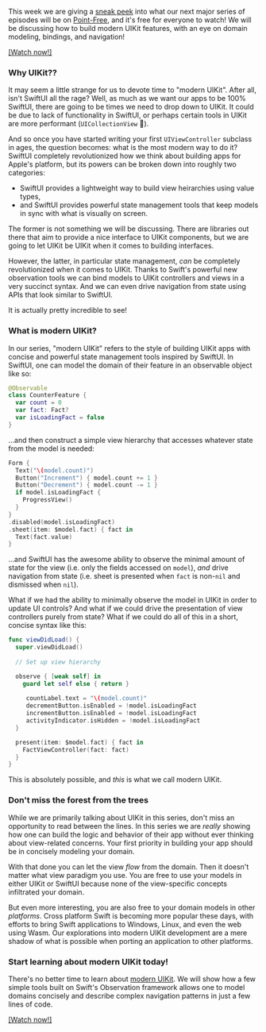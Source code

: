 This week we are giving a [sneak peek][modern-uikit-collection] into what our next major series of 
episodes will be on [Point-Free][pf], and it's free for everyone to watch! We will be discussing
how to build modern UIKit features, with an eye on domain modeling, bindings, and navigation!

[pf]: http://pointfree.co
[modern-uikit-collection]: todo

[[Watch now!]](todo)

### Why UIKit??

It may seem a little strange for us to devote time to "modern UIKit". After all, isn't SwiftUI
all the rage? Well, as much as we want our apps to be 100% SwiftUI, there are going to be times
we need to drop down to UIKit. It could be due to lack of functionality in SwiftUI, or perhaps
certain tools in UIKit are more performant (`UICollectionView` 👀).

And so once you have started writing your first `UIViewController` subclass in ages, the question
becomes: what is the most modern way to do it? SwiftUI completely revolutionized how we think
about building apps for Apple's platform, but its powers can be broken down into roughly two 
categories:

* SwiftUI provides a lightweight way to build view heirarchies using value types,
* and SwiftUI provides powerful state management tools that keep models in sync with what is 
visually on screen.

The former is not something we will be discussing. There are libraries out there that aim to
provide a nice interface to UIKit components, but we are going to let UIKit be UIKit when it comes
to building interfaces.

However, the latter, in particular state management, _can_ be completely revolutionized when it
comes to UIKit. Thanks to Swift's powerful new observation tools we can bind models to UIKit
controllers and views in a very succinct syntax. And we can even drive navigation from state
using APIs that look similar to SwiftUI.

It is actually pretty incredible to see!

### What is modern UIKit?

In our series, "modern UIKit" refers to the style of building UIKit apps with concise and powerful
state management tools inspired by SwiftUI. In SwiftUI, one can model the domain of their feature
in an observable object like so:

```swift
@Observable
class CounterFeature {
  var count = 0
  var fact: Fact?
  var isLoadingFact = false
}
```

…and then construct a simple view hierarchy that accesses whatever state from the model is needed: 

```swift
Form {
  Text("\(model.count)")
  Button("Increment") { model.count += 1 }
  Button("Decrement") { model.count -= 1 }
  if model.isLoadingFact {
    ProgressView()
  }
}
.disabled(model.isLoadingFact)
.sheet(item: $model.fact) { fact in
  Text(fact.value) 
}
```

…and SwiftUI has the awesome ability to observe the minimal amount of state for the view (i.e.
only the fields accessed on `model`), _and_ drive navigation from state (i.e. sheet is presented 
when `fact` is non-`nil` and dismissed when `nil`).

What if we had the ability to minimally observe the model in UIKit in order to update UI controls?
And what if we could drive the presentation of view controllers purely from state? What if we could
do all of this in a short, concise syntax like this:

```swift
func viewDidLoad() {
  super.viewDidLoad()
  
  // Set up view hierarchy

  observe { [weak self] in
    guard let self else { return }
    
     countLabel.text = "\(model.count)"
     decrementButton.isEnabled = !model.isLoadingFact
     incrementButton.isEnabled = !model.isLoadingFact
     activityIndicator.isHidden = !model.isLoadingFact 
  }

  present(item: $model.fact) { fact in
    FactViewController(fact: fact) 
  }
}
```

This is absolutely possible, and _this_ is what we call modern UIKit.

### Don't miss the forest from the trees

While we are primarily talking about UIKit in this series, don't miss an opportunity to read 
between the lines. In this series we are _really_ showing how one can build the logic and behavior
of their app without ever thinking about view-related concerns. Your first priority in building
your app should be in concisely modeling your domain.

With that done you can let the view _flow_ from the domain. Then it doesn't matter what view 
paradigm you use. You are free to use your models in either UIKit or SwiftUI because none of the
view-specific concepts infiltrated your domain.

But even more interesting, you are also free to your domain models in other _platforms_. Cross
platform Swift is becoming more popular these days, with efforts to bring Swift applications to
Windows, Linux, and even the web using Wasm. Our explorations into modern UIKit development are
a mere shadow of what is possible when porting an application to other platforms. 

### Start learning about modern UIKit today!

There's no better time to learn about [modern UIKit](todo). We will show how a few simple tools built on
Swift's Observation framework allows one to model domains concisely and describe complex 
navigation patterns in just a few lines of code.

[pf]: http://pointfree.co
[modern-uikit-collection]: todo

[[Watch now!]](todo)
